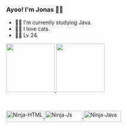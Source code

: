 ### Ayoo! I'm Jonas 🐱‍👤

- 🐱‍💻 I'm currently studying Java.
- 🐱‍👓 I love cats.
- 🐱‍🐉 Lv 24.

 <div>
  <a href="https://github.com/Mystery-Ninja-Dev">
  <img height="130em" src="https://github-readme-stats.vercel.app/api?username=mystery-ninja-dev&show_icons=true&theme=merko&include_all_commits=true&count_private=true"/>
  <img height="130em" src="https://github-readme-stats.vercel.app/api/top-langs/?username=mystery-ninja-dev&layout=compact&langs_count=7&theme=merko"/> 
</div>
  
 ##
  
<div style="display: inline_block"><br>
  <img align="center" alt="Ninja-HTML" height="30" width="100" src="https://img.shields.io/badge/HTML5-E34F26?style=for-the-badge&logo=html5&logoColor=white">
  
  <img align="center" alt="Ninja-Js" height="30" width="100" src="https://img.shields.io/badge/JavaScript-F7DF1E?style=for-the-badge&logo=javascript&logoColor=black"> 
  
  <img align="center" alt="Ninja-Java" height="30" width="100" src="https://img.shields.io/badge/Java-ED8B00?style=for-the-badge&logo=java&logoColor=white">
  </div>
